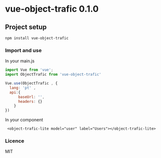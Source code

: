 # vue-object-trafic 0.1.0

## Project setup
```
npm install vue-object-trafic
```

###  Import and use
In your main.js 
```javascript
import Vue from 'vue';
import ObjectTrafic from 'vue-object-trafic'

Vue.use(ObjectTrafic , {
  lang: 'pt' ,
  api:{
      baseUrl: '',
      headers: {}
    }
})
```
In your component
```vue
 <object-trafic-lite model="user" label="Users"></object-trafic-lite>
```
### Licence
MIT
